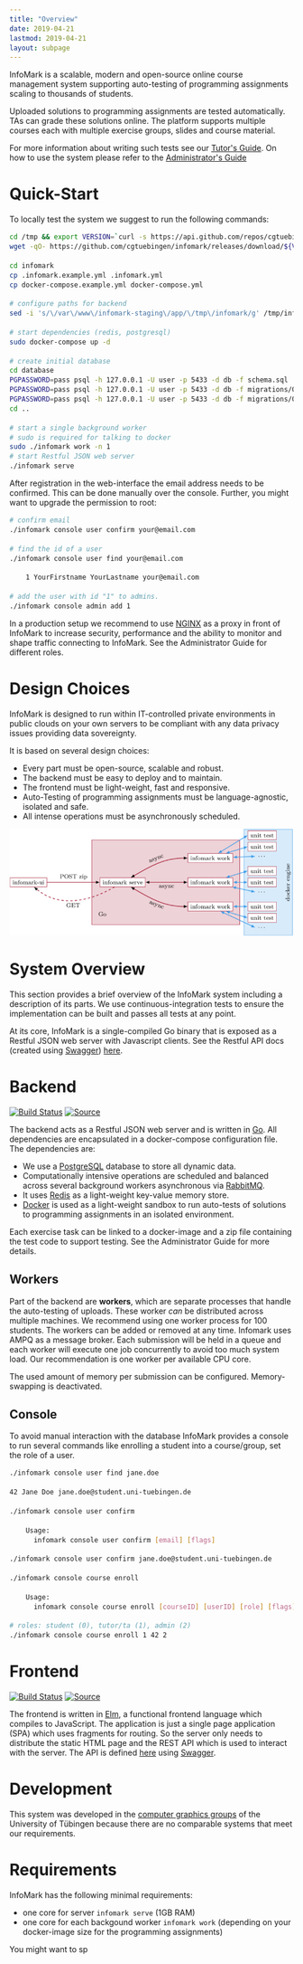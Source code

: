 ```yaml
---
title: "Overview"
date: 2019-04-21
lastmod: 2019-04-21
layout: subpage
---
```



InfoMark is a scalable, modern and open-source online
course management system supporting auto-testing of programming assignments scaling to thousands of students.

Uploaded solutions to programming assignments are tested automatically. TAs can grade these solutions online. The platform supports multiple courses each with multiple exercise groups, slides and course material.

For more information about writing such tests see our [Tutor's Guide](/guides/tutor/). On how to use the system please refer to the [Administrator's Guide](/guides/administrator/)

# Quick-Start

To locally test the system we suggest to run the following commands:

```bash
cd /tmp && export VERSION=`curl -s https://api.github.com/repos/cgtuebingen/infomark/releases/latest | grep -oP '"tag_name": "\K(.*)(?=")'`
wget -qO- https://github.com/cgtuebingen/infomark/releases/download/${VERSION}/infomark.tar.gz | tar -xzv

cd infomark
cp .infomark.example.yml .infomark.yml
cp docker-compose.example.yml docker-compose.yml

# configure paths for backend
sed -i 's/\/var\/www\/infomark-staging\/app/\/tmp\/infomark/g' /tmp/infomark/.infomark.yml

# start dependencies (redis, postgresql)
sudo docker-compose up -d

# create initial database
cd database
PGPASSWORD=pass psql -h 127.0.0.1 -U user -p 5433 -d db -f schema.sql
PGPASSWORD=pass psql -h 127.0.0.1 -U user -p 5433 -d db -f migrations/0.0.1alpha14.sql
PGPASSWORD=pass psql -h 127.0.0.1 -U user -p 5433 -d db -f migrations/0.0.1alpha21.sql
cd ..

# start a single background worker
# sudo is required for talking to docker
sudo ./infomark work -n 1
# start Restful JSON web server
./infomark serve
```

After registration in the web-interface the email address needs to be confirmed. This can be done manually over the console. Further, you might want to upgrade the permission to root:

```bash
# confirm email
./infomark console user confirm your@email.com

# find the id of a user
./infomark console user find your@email.com

    1 YourFirstname YourLastname your@email.com

# add the user with id "1" to admins.
./infomark console admin add 1
```

In a production setup we recommend to use [NGINX](https://www.nginx.org/) as a proxy in front of InfoMark to increase security, performance and the ability to monitor and shape traffic connecting to InfoMark. See the Administrator Guide for different roles.

# Design Choices

InfoMark is designed to run within IT-controlled private environments in public clouds
on your own servers to be compliant with any data privacy issues providing data sovereignty.

It is based on several design choices:

- Every part must be open-source, scalable and robust.
- The backend must be easy to deploy and to maintain.
- The frontend must be light-weight, fast and responsive.
- Auto-Testing of programming assignments must be language-agnostic, isolated and safe.
- All intense operations must be asynchronously scheduled.

<div class="center"><img src="/images/illustrations/overview.png" /></div>

# System Overview

This section provides a brief overview of the InfoMark system including a description of its parts.
We use continuous-integration tests to ensure the implementation can be built and passes all tests at any point.

At its core, InfoMark is a single-compiled Go binary that is exposed as a Restful JSON web server with Javascript clients. See the Restful API docs (created using [Swagger](https://swagger.io/)) [here](https://infomark.org/swagger/).

# Backend
[![Build Status](https://ci.patwie.com/api/badges/cgtuebingen/infomark-backend/status.svg)](https://ci.patwie.com/cgtuebingen/infomark-backend)
[![Source](https://img.shields.io/badge/source-download-blue.svg)](https://github.com/cgtuebingen/infomark-backend)

The backend acts as a Restful JSON web server and is written in [Go](https://golang.org/). All dependencies are encapsulated in a docker-compose configuration file. The dependencies are:

- We use a [PostgreSQL](https://www.postgresql.org/) database to store all dynamic data.
- Computationally intensive operations are scheduled and balanced across several background workers asynchronous via [RabbitMQ](https://www.rabbitmq.com/).
- It uses [Redis](https://redis.io/) as a light-weight key-value memory store.
- [Docker](https://www.docker.com/) is used as a light-weight sandbox to run auto-tests of  solutions to programming assignments in an isolated environment.

Each exercise task can be linked to a docker-image and a zip file containing the test code to support testing. See the Administrator Guide for more details.

## Workers

Part of the backend are **workers**, which are separate processes that handle the auto-testing of uploads. These worker *can* be distributed across multiple machines.
We recommend using one worker process for 100 students. The workers can be added or removed at any time. Infomark uses AMPQ as a message broker. Each submission will be held in a queue and each worker will execute one job concurrently to avoid too much system load. Our recommendation is one worker per available CPU core.

The used amount of memory per submission can be configured. Memory-swapping is deactivated.

## Console

To avoid manual interaction with the database InfoMark provides a console to run several commands like enrolling a student into a course/group, set the role of a user.

```bash
./infomark console user find jane.doe

42 Jane Doe jane.doe@student.uni-tuebingen.de

./infomark console user confirm

    Usage:
      infomark console user confirm [email] [flags]

./infomark console user confirm jane.doe@student.uni-tuebingen.de

./infomark console course enroll

    Usage:
      infomark console course enroll [courseID] [userID] [role] [flags]

# roles: student (0), tutor/ta (1), admin (2)
./infomark console course enroll 1 42 2

```

# Frontend
[![Build Status](https://ci.patwie.com/api/badges/cgtuebingen/infomark-ui/status.svg)](https://ci.patwie.com/cgtuebingen/infomark-ui)
[![Source](https://img.shields.io/badge/source-download-blue.svg)](https://github.com/cgtuebingen/infomark-ui)

The frontend is written in [Elm](https://elm-lang.org/), a functional frontend language which compiles to JavaScript. The application is just a single page application (SPA) which uses fragments for
routing. So the server only needs to distribute the static HTML page and the REST API which is used to
interact with the server. The API is defined [here](https://infomark.org/swagger/)
using [Swagger](https://swagger.io/).


# Development

This system was developed in the [computer graphics groups](https://uni-tuebingen.de/en/faculties/faculty-of-science/departments/computer-science/lehrstuehle/computergrafik/computer-graphics/) of the University of Tübingen because there are no comparable systems that meet our requirements.

# Requirements

InfoMark has the following minimal requirements:
- one core for server `infomark serve`  (1GB RAM)
- one core for each backgound worker `infomark work` (depending on your docker-image size for the programming assignments)

You might want to sp